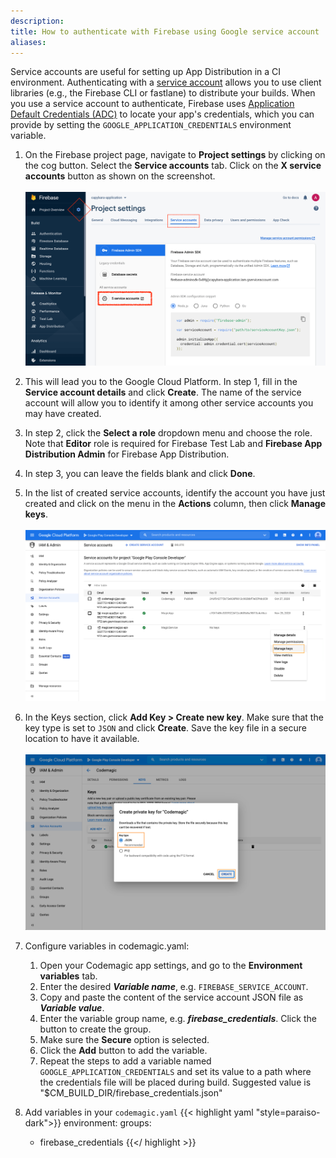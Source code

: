 ```yaml
---
description: 
title: How to authenticate with Firebase using Google service account
aliases:
---
```


Service accounts are useful for setting up App Distribution in a CI environment. Authenticating with a [service account](https://cloud.google.com/iam/docs/creating-managing-service-accounts) allows you to use client libraries (e.g., the Firebase CLI or fastlane) to distribute your builds. When you use a service account to authenticate, Firebase uses [Application Default Credentials (ADC)](https://cloud.google.com/docs/authentication/production) to locate your app's credentials, which you can provide by setting the `GOOGLE_APPLICATION_CREDENTIALS` environment variable.

1. On the Firebase project page, navigate to **Project settings** by clicking on the cog button. Select the **Service accounts** tab. Click on the **X service accounts** button as shown on the screenshot. <br><br>
![Firebase service accounts](../uploads/firebase_service_accounts_button.png)

2. This will lead you to the Google Cloud Platform. In step 1, fill in the **Service account details** and click **Create**. The name of the service account will allow you to identify it among other service accounts you may have created.

3. In step 2, click the **Select a role** dropdown menu and choose the role. Note that **Editor** role is required for Firebase Test Lab and **Firebase App Distribution Admin** for Firebase App Distribution.

4. In step 3, you can leave the fields blank and click **Done**.

5. In the list of created service accounts, identify the account you have just created and click on the menu in the **Actions** column, then click **Manage keys**.<br><br>
![Google cloud key](../uploads/google_cloud_three.png)

6. In the Keys section, click **Add Key > Create new key**. Make sure that the key type is set to `JSON` and click **Create**. Save the key file in a secure location to have it available.<br><br>
![Google cloud json](../uploads/google_cloud_four.png)

7. Configure variables in codemagic.yaml:

    1. Open your Codemagic app settings, and go to the **Environment variables** tab.
    2. Enter the desired **_Variable name_**, e.g. `FIREBASE_SERVICE_ACCOUNT`.
    3. Copy and paste the content of the service account JSON file as **_Variable value_**.
    4. Enter the variable group name, e.g. **_firebase_credentials_**. Click the button to create the group.
    5. Make sure the **Secure** option is selected.
    6. Click the **Add** button to add the variable.
    7. Repeat the steps to add a variable named `GOOGLE_APPLICATION_CREDENTIALS` and set its value to a path where the credentials file will be placed during build. Suggested value is "$CM_BUILD_DIR/firebase_credentials.json"

8. Add variables in your `codemagic.yaml`
{{< highlight yaml "style=paraiso-dark">}}
  environment:
    groups:
      - firebase_credentials
{{</ highlight >}}